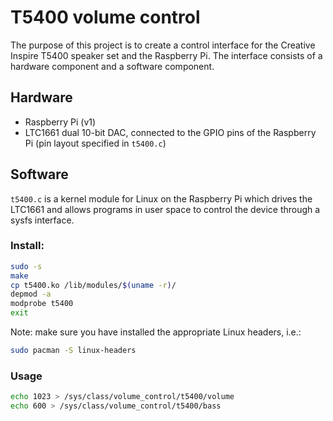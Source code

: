 # T5400 volume control
The purpose of this project is to create a control interface for the Creative Inspire T5400 speaker set and the Raspberry Pi. The interface consists of a hardware component and a software component.

## Hardware
* Raspberry Pi (v1)
* LTC1661 dual 10-bit DAC, connected to the GPIO pins of the Raspberry Pi (pin layout specified in `t5400.c`)

## Software
`t5400.c` is a kernel module for Linux on the Raspberry Pi which drives the LTC1661 and allows programs in user space to control the device through a sysfs interface.

### Install:
```bash
sudo -s
make
cp t5400.ko /lib/modules/$(uname -r)/
depmod -a
modprobe t5400
exit
```

Note: make sure you have installed the appropriate Linux headers, i.e.:
```bash
sudo pacman -S linux-headers
```

### Usage
```bash
echo 1023 > /sys/class/volume_control/t5400/volume
echo 600 > /sys/class/volume_control/t5400/bass
```

